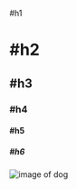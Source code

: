 #h1
# #h2
## #h3
### #h4
#### #h5
##### #h6

![image of dog](https://cdn.britannica.com/16/234216-050-C66F8665/beagle-hound-dog.jpg)

